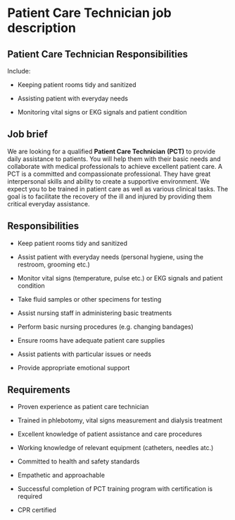 # Patient Care Technician job description


## Patient Care Technician Responsibilities

Include:

* Keeping patient rooms tidy and sanitized

* Assisting patient with everyday needs

* Monitoring vital signs or EKG signals and patient condition


## Job brief

We are looking for a qualified <b>Patient Care Technician</b> <b>(PCT)</b> to provide daily assistance to patients. You will help them with their basic needs and collaborate with medical professionals to achieve excellent patient care.
A PCT is a committed and compassionate professional. They have great interpersonal skills and ability to create a supportive environment. We expect you to be trained in patient care as well as various clinical tasks.
The goal is to facilitate the recovery of the ill and injured by providing them critical everyday assistance.


## Responsibilities

* Keep patient rooms tidy and sanitized

* Assist patient with everyday needs (personal hygiene, using the restroom, grooming etc.)

* Monitor vital signs (temperature, pulse etc.) or EKG signals and patient condition

* Take fluid samples or other specimens for testing

* Assist nursing staff in administering basic treatments

* Perform basic nursing procedures (e.g. changing bandages)

* Ensure rooms have adequate patient care supplies

* Assist patients with particular issues or needs

* Provide appropriate emotional support


## Requirements

* Proven experience as patient care technician

* Trained in phlebotomy, vital signs measurement and dialysis treatment

* Excellent knowledge of patient assistance and care procedures

* Working knowledge of relevant equipment (catheters, needles atc.)

* Committed to health and safety standards

* Empathetic and approachable

* Successful completion of PCT training program with certification is required

* CPR certified
